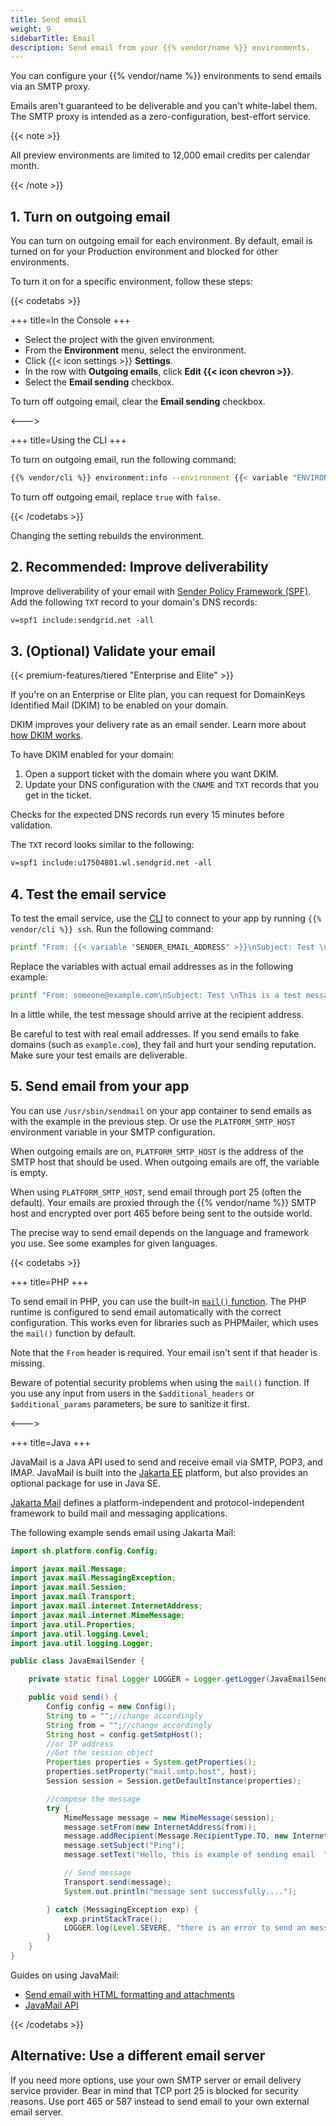 ```yaml
---
title: Send email
weight: 9
sidebarTitle: Email
description: Send email from your {{% vendor/name %}} environments.
---
```


You can configure your {{% vendor/name %}} environments to send emails via an SMTP proxy.

Emails aren't guaranteed to be deliverable and you can't white-label them.
The SMTP proxy is intended as a zero-configuration, best-effort service.

{{< note >}}

All preview environments are limited to 12,000 email credits per calendar month.

{{< /note >}}

## 1. Turn on outgoing email

You can turn on outgoing email for each environment.
By default, email is turned on for your Production environment and blocked for other environments.

To turn it on for a specific environment, follow these steps:

{{< codetabs >}}

+++
title=In the Console
+++

- Select the project with the given environment.
- From the **Environment** menu, select the environment.
- Click {{< icon settings >}} **Settings**.
- In the row with **Outgoing emails**, click **Edit {{< icon chevron >}}**.
- Select the **Email sending** checkbox.

To turn off outgoing email, clear the **Email sending** checkbox.

<--->

+++
title=Using the CLI
+++

To turn on outgoing email, run the following command:

```bash
{{% vendor/cli %}} environment:info --environment {{< variable "ENVIRONMENT_NAME" >}} enable_smtp true
```

To turn off outgoing email, replace `true` with `false`.

{{< /codetabs >}}

Changing the setting rebuilds the environment.

## 2. Recommended: Improve deliverability

Improve deliverability of your email with [Sender Policy Framework (SPF)](https://docs.sendgrid.com/ui/account-and-settings/spf-records).
Add the following `TXT` record to your domain's DNS records:

```txt
v=spf1 include:sendgrid.net -all
```

## 3. (Optional) Validate your email

{{< premium-features/tiered "Enterprise and Elite" >}}

If you're on an Enterprise or Elite plan,
you can request for DomainKeys Identified Mail (DKIM) to be enabled on your domain.

DKIM improves your delivery rate as an email sender.
Learn more about [how DKIM works](https://docs.sendgrid.com/glossary/dkim).

To have DKIM enabled for your domain:

1. Open a support ticket with the domain where you want DKIM.
2. Update your DNS configuration with the `CNAME` and `TXT` records that you get in the ticket.

Checks for the expected DNS records run every 15 minutes before validation.

The `TXT` record looks similar to the following:

```txt
v=spf1 include:u17504801.wl.sendgrid.net -all
```

## 4. Test the email service

To test the email service, use the [CLI](../administration/cli/_index.md) to connect to your app by running `{{% vendor/cli %}} ssh`.
Run the following command:

```bash
printf "From: {{< variable "SENDER_EMAIL_ADDRESS" >}}\nSubject: Test \nThis is a test message" | /usr/sbin/sendmail {{< variable "RECIPIENT_EMAIL_ADDRESS" >}}
```

Replace the variables with actual email addresses as in the following example:

```bash
printf "From: someone@example.com\nSubject: Test \nThis is a test message" | /usr/sbin/sendmail someone@example.net
```

In a little while, the test message should arrive at the recipient address.

Be careful to test with real email addresses.
If you send emails to fake domains (such as `example.com`), they fail and hurt your sending reputation.
Make sure your test emails are deliverable.

## 5. Send email from your app

You can use `/usr/sbin/sendmail` on your app container to send emails as with the example in the previous step.
Or use the `PLATFORM_SMTP_HOST` environment variable in your SMTP configuration.

When outgoing emails are on, `PLATFORM_SMTP_HOST` is the address of the SMTP host that should be used.
When outgoing emails are off, the variable is empty.

When using `PLATFORM_SMTP_HOST`, send email through port 25 (often the default).
Your emails are proxied through the {{% vendor/name %}} SMTP host and encrypted over port 465
before being sent to the outside world.

The precise way to send email depends on the language and framework you use.
See some examples for given languages.

{{< codetabs >}}

+++
title=PHP
+++

To send email in PHP, you can use the built-in [`mail()` function](https://www.php.net/manual/en/function.mail.php).
The PHP runtime is configured to send email automatically with the correct configuration.
This works even for libraries such as PHPMailer, which uses the `mail()` function by default.

Note that the `From` header is required.
Your email isn't sent if that header is missing.

Beware of potential security problems when using the `mail()` function.
If you use any input from users in the `$additional_headers` or `$additional_params` parameters,
be sure to sanitize it first.

<--->

+++
title=Java
+++

JavaMail is a Java API used to send and receive email via SMTP, POP3, and IMAP.
JavaMail is built into the [Jakarta EE](https://jakarta.ee/) platform, but also provides an optional package for use in Java SE.

[Jakarta Mail](https://projects.eclipse.org/projects/ee4j.mail) defines a platform-independent and protocol-independent framework to build mail and messaging applications.

The following example sends email using Jakarta Mail:

```java
import sh.platform.config.Config;

import javax.mail.Message;
import javax.mail.MessagingException;
import javax.mail.Session;
import javax.mail.Transport;
import javax.mail.internet.InternetAddress;
import javax.mail.internet.MimeMessage;
import java.util.Properties;
import java.util.logging.Level;
import java.util.logging.Logger;

public class JavaEmailSender {

    private static final Logger LOGGER = Logger.getLogger(JavaEmailSender.class.getName());

    public void send() {
        Config config = new Config();
        String to = "";//change accordingly
        String from = "";//change accordingly
        String host = config.getSmtpHost();
        //or IP address
        //Get the session object
        Properties properties = System.getProperties();
        properties.setProperty("mail.smtp.host", host);
        Session session = Session.getDefaultInstance(properties);

        //compose the message
        try {
            MimeMessage message = new MimeMessage(session);
            message.setFrom(new InternetAddress(from));
            message.addRecipient(Message.RecipientType.TO, new InternetAddress(to));
            message.setSubject("Ping");
            message.setText("Hello, this is example of sending email  ");

            // Send message
            Transport.send(message);
            System.out.println("message sent successfully....");

        } catch (MessagingException exp) {
            exp.printStackTrace();
            LOGGER.log(Level.SEVERE, "there is an error to send an message", exp);
        }
    }
}

```

Guides on using JavaMail:

- [Send email with HTML formatting and attachments](https://mkyong.com/java/java-how-to-send-email/)
- [JavaMail API](https://javaee.github.io/javamail/)

{{< /codetabs >}}

## Alternative: Use a different email server

If you need more options, use your own SMTP server or email delivery service provider.
Bear in mind that TCP port 25 is blocked for security reasons.
Use port 465 or 587 instead to send email to your own external email server.
